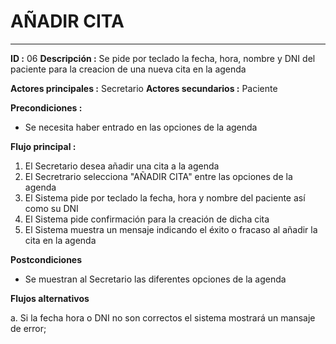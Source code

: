 # AÑADIR CITA
---
**ID :** 06 **Descripción :**  Se pide por teclado la fecha, hora, nombre y DNI del paciente para la creacion de una nueva cita en la agenda

**Actores principales :** Secretario  **Actores secundarios :** Paciente

**Precondiciones :**
   * Se necesita haber entrado en las opciones de la agenda

**Flujo principal :**

1. El Secretario desea añadir una cita a la agenda
2. El Secretrario selecciona "AÑADIR CITA" entre las opciones de la agenda
3. El Sistema pide por teclado la fecha, hora y nombre del paciente así como su DNI
4. El Sistema pide confirmación para la creación de dicha cita
5. El Sistema muestra un mensaje indicando el éxito o fracaso al añadir la cita en la agenda

**Postcondiciones**
   * Se muestran al Secretario las diferentes opciones de la agenda

**Flujos alternativos**

   a. Si la fecha hora o DNI no son correctos el sistema mostrará un mansaje de error;



